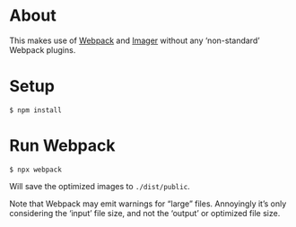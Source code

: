 # About

This makes use of [Webpack](https://webpack.js.org) and [Imager](https://github.com/imager-io/imager) without any ‘non-standard’ Webpack plugins.

# Setup
```shell
$ npm install
```

# Run Webpack
```shell
$ npx webpack
```
Will save the optimized images to `./dist/public`.

Note that Webpack may emit warnings for “large” files. Annoyingly it’s only considering the ‘input’ file size, and not the ‘output’ or optimized file size.